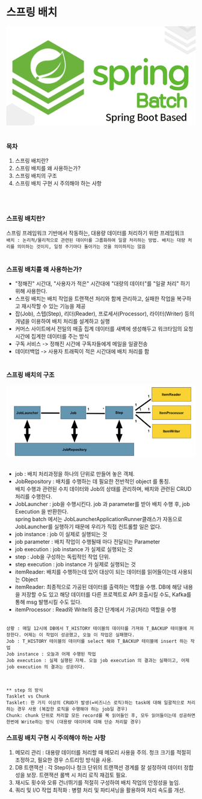 # 스프링 배치
![image_1](./images/image_1.png)<br><br>

### 목차
1. 스프링 배치란?
2. 스프링 배치를 왜 사용하는가?
3. 스프링 배치의 구조
5. 스프링 배치 구현 시 주의해야 하는 사항


<br><br>

### 스프링 배치란? 

스프링 프레임워크 기반에서 작동하는, 대용량 데이터를 처리하기 위한 프레임워크<br>
`배치 : 논리적/물리적으로 관련된 데이터를 그룹화하여 일괄 처리하는 방법.
배치는 대량 처리를 의미하는 것이지, 일정 주기마다 돌아가는 것을 의미하지는 않음`<br><br>

### 스프링 배치를 왜 사용하는가?

* "정해진" 시간대, "사용자가 적은" 시간대에 "대량의 데이터"를 "일괄 처리" 하기 위해 사용한다.<br>
* 스프링 배치는 배치 작업을 트랜잭션 처리와 함께 관리하고, 실패한 작업을 복구하고 재시작할 수 있는 기능을 제공<br>
* 잡(Job), 스텝(Step), 리더(Reader), 프로세서(Processor), 라이터(Writer) 등의 개념을 이용하여 배치 처리를 설계하고 실행<br>
* 커머스 사이트에서 전일의 매출 집계 데이터를 새벽에 생성해두고 워크타임의 요청시간에
집계한 데이터를 주는 방식<br>
* 구독 서비스 -> 정해진 시간에 구독자들에게 메일을 일괄전송<br>
* 데이터백업 -> 사용자 트래픽이 적은 시간대에 배치 처리를 함
<br><br>

### 스프링 배치의 구조
![image_2](./images/image_2.png)<br><br>
* job : 배치 처리과정을 하나의 단위로 만들어 놓은 객체.<br>
* JobRepository : 배치를 수행하는 데 필요한 전반적인 object 를 통칭.<br>
배치 수행과 관련된 수치 데이터와 Job의 상태를 관리하며, 배치와 관련된 CRUD 처리를 수행한다.<br>
* JobLauncher : job을 수행시킨다. job 과 parameter를 받아 배치 수행 후, job Execution 을 반환한다.<br>
spring batch 에서는 JobLauncherApplicationRunner클래스가 자동으로 JobLauncher를 실행하기 때문에 우리가 직접 컨트롤할 일은 없다.<br>
* job instance : job 이 실제로 실행되는 것<br>
* job parameter : 배치 작업이 수행될때 마다 전달되는 Parameter<br>
* job execution : job instance 가 실제로 실행되는 것<br>
* step : Job을 구성하는 독립적인 작업 단위.<br>
* step execution : job instance 가 실제로 실행되는 것<br>
* itemReader: 배치를 수행하는데 있어 대상이 되는 데이터를 읽어들이는데 사용되는 Object<br>
* itemReader: 최종적으로 가공된 데이터를 출력하는 역할을 수행. DB에 해당 내용을 저장할 수도 있고 해당 데이터를 다른 프로젝트로 API 호출시킬 수도, Kafka를 통해 msg 발행시킬 수도 있다.<br>
* itemProcessor : Read와 Write의 중간 단계에서 가공(처리) 역할을 수행 <br><br>

```
상황 : 매일 12시에 DB에서 T_HISTORY 테이블의 데이터를 가져와 T_BACKUP 테이블에 저장한다. 어제는 이 작업이 성공했고, 오늘 이 작업은 실패했다.
Job : T_HISTORY 테이블의 데이터를 select 해와 T_BACKUP 테이블에 insert 하는 작업
Job instance : 오늘과 어제 수행된 작업
Job execution : 실제 실행된 자체. 오늘 job execution 의 결과는 실패이고, 어제 job execution 의 결과는 성공이다.
```
<br>

```
** step 의 방식
Tasklet vs Chunk
Tasklet: 한 가지 이상의 CRUD가 발생(=비즈니스 로직)하는 task에 대해 일괄적으로 처리하는 경우 사용 (복잡한 로직을 수행해야 하는 job일 경우)
Chunk: chunk 단위로 처리할 모든 record를 쭉 읽어들인 후, 모두 읽어들이는데 성공하면 한번에 Write하는 방식 (대용량 데이터에 대해 단순 처리할 경우)
```


### 스프링 배치 구현 시 주의해야 하는 사항
1. 메모리 관리 : 대용량 데이터를 처리할 때 메모리 사용을 주의. 청크 크기를 적절히 조정하고, 필요한 경우 스트리밍 방식을 사용.
2. DB 트랜잭션 : 각 Step이나 청크 단위의 트랜잭션 경계를 잘 설정하여 데이터 정합성을 보장. 트랜잭션 롤백 시 처리 로직 재검토 필요.
3. 재시도 횟수와 오류 건너뛰기를 적절히 구성하여 배치 작업의 안정성을 높임. 
4. 쿼리 및 I/O 작업 최적화 : 병렬 처리 및 파티셔닝을 활용하여 처리 속도를 개선. 

